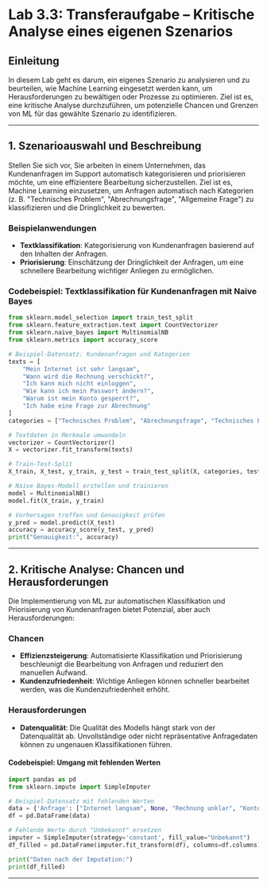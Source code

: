# Lab 3.3: Transferaufgabe – Kritische Analyse eines eigenen Szenarios

## Einleitung
In diesem Lab geht es darum, ein eigenes Szenario zu analysieren und zu beurteilen, wie Machine Learning eingesetzt werden kann, um Herausforderungen zu bewältigen oder Prozesse zu optimieren. Ziel ist es, eine kritische Analyse durchzuführen, um potenzielle Chancen und Grenzen von ML für das gewählte Szenario zu identifizieren.

---

## 1. Szenarioauswahl und Beschreibung

Stellen Sie sich vor, Sie arbeiten in einem Unternehmen, das Kundenanfragen im Support automatisch kategorisieren und priorisieren möchte, um eine effizientere Bearbeitung sicherzustellen. Ziel ist es, Machine Learning einzusetzen, um Anfragen automatisch nach Kategorien (z. B. "Technisches Problem", "Abrechnungsfrage", "Allgemeine Frage") zu klassifizieren und die Dringlichkeit zu bewerten.

### Beispielanwendungen
- **Textklassifikation**: Kategorisierung von Kundenanfragen basierend auf den Inhalten der Anfragen.
- **Priorisierung**: Einschätzung der Dringlichkeit der Anfragen, um eine schnellere Bearbeitung wichtiger Anliegen zu ermöglichen.

### Codebeispiel: Textklassifikation für Kundenanfragen mit Naive Bayes

```python
from sklearn.model_selection import train_test_split
from sklearn.feature_extraction.text import CountVectorizer
from sklearn.naive_bayes import MultinomialNB
from sklearn.metrics import accuracy_score

# Beispiel-Datensatz: Kundenanfragen und Kategorien
texts = [
    "Mein Internet ist sehr langsam",
    "Wann wird die Rechnung verschickt?",
    "Ich kann mich nicht einloggen",
    "Wie kann ich mein Passwort ändern?",
    "Warum ist mein Konto gesperrt?",
    "Ich habe eine Frage zur Abrechnung"
]
categories = ["Technisches Problem", "Abrechnungsfrage", "Technisches Problem", "Technisches Problem", "Technisches Problem", "Abrechnungsfrage"]

# Textdaten in Merkmale umwandeln
vectorizer = CountVectorizer()
X = vectorizer.fit_transform(texts)

# Train-Test-Split
X_train, X_test, y_train, y_test = train_test_split(X, categories, test_size=0.3, random_state=42)

# Naive Bayes-Modell erstellen und trainieren
model = MultinomialNB()
model.fit(X_train, y_train)

# Vorhersagen treffen und Genauigkeit prüfen
y_pred = model.predict(X_test)
accuracy = accuracy_score(y_test, y_pred)
print("Genauigkeit:", accuracy)

```
---

## 2. Kritische Analyse: Chancen und Herausforderungen

Die Implementierung von ML zur automatischen Klassifikation und Priorisierung von Kundenanfragen bietet Potenzial, aber auch Herausforderungen:

### Chancen

- **Effizienzsteigerung**: Automatisierte Klassifikation und Priorisierung beschleunigt die Bearbeitung von Anfragen und reduziert den manuellen Aufwand.
- **Kundenzufriedenheit**: Wichtige Anliegen können schneller bearbeitet werden, was die Kundenzufriedenheit erhöht.

### Herausforderungen

- **Datenqualität**: Die Qualität des Modells hängt stark von der Datenqualität ab. Unvollständige oder nicht repräsentative Anfragedaten können zu ungenauen Klassifikationen führen.
  
#### Codebeispiel: Umgang mit fehlenden Werten

```python
import pandas as pd
from sklearn.impute import SimpleImputer

# Beispiel-Datensatz mit fehlenden Werten
data = {'Anfrage': ["Internet langsam", None, "Rechnung unklar", "Konto gesperrt", None]}
df = pd.DataFrame(data)

# Fehlende Werte durch "Unbekannt" ersetzen
imputer = SimpleImputer(strategy='constant', fill_value="Unbekannt")
df_filled = pd.DataFrame(imputer.fit_transform(df), columns=df.columns)

print("Daten nach der Imputation:")
print(df_filled)

```
---


